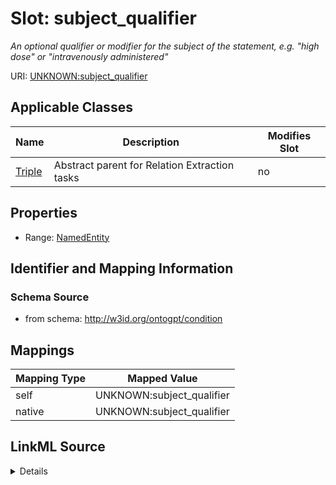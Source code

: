 

# Slot: subject_qualifier


_An optional qualifier or modifier for the subject of the statement, e.g. "high dose" or "intravenously administered"_



URI: [UNKNOWN:subject_qualifier](UNKNOWN:subject_qualifier)



<!-- no inheritance hierarchy -->





## Applicable Classes

| Name | Description | Modifies Slot |
| --- | --- | --- |
| [Triple](Triple.md) | Abstract parent for Relation Extraction tasks |  no  |







## Properties

* Range: [NamedEntity](NamedEntity.md)





## Identifier and Mapping Information







### Schema Source


* from schema: http://w3id.org/ontogpt/condition




## Mappings

| Mapping Type | Mapped Value |
| ---  | ---  |
| self | UNKNOWN:subject_qualifier |
| native | UNKNOWN:subject_qualifier |




## LinkML Source

<details>
```yaml
name: subject_qualifier
description: An optional qualifier or modifier for the subject of the statement, e.g.
  "high dose" or "intravenously administered"
from_schema: http://w3id.org/ontogpt/condition
rank: 1000
alias: subject_qualifier
owner: Triple
domain_of:
- Triple
range: NamedEntity

```
</details>